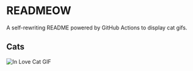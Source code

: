 # READMEOW

A self-rewriting README powered by GitHub Actions to display cat gifs.

## Cats

![In Love Cat GIF](https://media1.giphy.com/media/v1.Y2lkPTlhY2QwMmRhdTkzYjNkdDhzNWRpcXB0cWNybTF4ZmZjMGlvenUwc3p4cXdkZ3R1cCZlcD12MV9naWZzX3NlYXJjaCZjdD1n/MDJ9IbxxvDUQM/200.gif)
